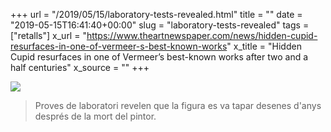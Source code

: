 +++
url = "/2019/05/15/laboratory-tests-revealed.html"
title = ""
date = "2019-05-15T16:41:40+00:00"
slug = "laboratory-tests-revealed"
tags = ["retalls"]
x_url = "https://www.theartnewspaper.com/news/hidden-cupid-resurfaces-in-one-of-vermeer-s-best-known-works"
x_title = "Hidden Cupid resurfaces in one of Vermeer’s best-known works after two and a half centuries"
x_source = ""
+++


<img src="https://images.graph.cool/v1/cj6c28vh912680101ozc2paxj/cjvdjkm9f069c01823na7r4m4/0x0:2953x3776/960x960/vermeer_brieflesendes_maedchen_2019_05_07.jpg" class="img-responsive"> 

> Proves de laboratori revelen que la figura es va tapar desenes d'anys després de la mort del pintor.

